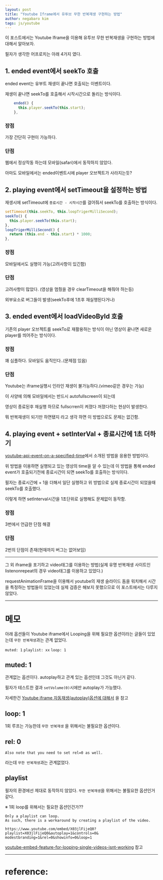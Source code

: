 ```yaml
---
layout: post
title: "Youtube Iframe에서 유투브 무한 반복재생 구현하는 방법"
author: negabaro kim
tags: js/youtube
---
```


이 포스트에서는 Youtube Iframe을 이용해 유투브 무한 반복재생을 구현하는 방법에 대해서 알아보자.

필자가 생각한 어프로치는 아래 4가지 였다.


## 1. ended event에서 seekTo 호출

ended event는 유부트 재생이 끝나면 호출되는 이벤트이다.

재생이 끝나면 seekTo를 호출해서 시작시간으로 돌리는 방식이다.

```js
    ended() {
      this.player.seekTo(this.start);
    },
```

### 장점

가장 간단히 구현이 가능하다.

### 단점

웹에서 정상작동 하는데 모바일(safari)에서 동작하지 않았다.

아마도 모바일에서는 ended이벤트시에 player 오브젝트가 사라지는듯?



## 2. playing event에서 setTimeout을 설정하는 방법

재생시에 setTimeout에 `종료시간 - 시작시간`를 걸어줘서 seekTo를 호출하는 방식이다.

```js
setTimeout(this.seekTo, this.loopTrigerMilliSecond);
seekTo() {
  this.player.seekTo(this.start);
},
loopTrigerMilliSecond() {
  return (this.end - this.start) * 1000;
},
```

### 장점

모바일에서도 실행이 가능(고려사항이 있긴함)

### 단점

고려사항이 많았다. (영상을 멈췄을 경우 clearTimeout을 해줘야 하는등)

외부요소로 버그들이 발생(seekTo후에 1초후 재실행된다거나)


## 3. ended event에서 loadVideoById 호출

기존의 player 오브젝트를 seekTo로 재활용하는 방식이 아닌 영상이 끝나면 새로운 player를 띄어주는 방식이다.

### 장점

꽤 심플하다.
모바일도 움직인다..(문제점 있음)

### 단점

Youtube는 iframe실행시 인라인 재생이 불가능하다.(vimeo같은 경우는 가능)

이 사양에 의해 모바일에서는 반드시 autofullscreen이 되는데 

영상이 종료된후 재실행 하므로 fullscrren이 켜졌다 꺼졌다하는 현상이 발생한다.

뭐 반복재생이 되기만 하면됐지 라고 생각 하면 이 방법으로도 문제는 없긴함.


## 4. playing event + setInterVal + 종료시간에 1초 더하기

[youtube-api-event-on-a-specified-time]에서 소개된 방법을 응용한 방법이다.

위 방법을 이용하면 실행되고 있는 영상의 time을 알 수 있는데 이 방법을 통해 
ended event가 호출되기전에 종료시간이 되면 seekTo를 호출하는 방식이다.

필자는 종료시간에 + 1을 더해서 일단 실행하고 위 방법으로 실제 종료시간이 되었을때 seekTo를 호출했다.

이렇게 하면 setInterval시간을 1초단위로 실행해도 문제없이 동작함.



### 장점

3번에서 언급한 단점 해결

### 단점

2번의 단점이 존재(현재까지 버그는 없어보임)


---

그 외 iframe을 포기하고 video태그를 이용하는 방법(실제 유명 반복재생 사이트인 listenonrepeat의 경우 video태그를 이용하고 있었다.)

requestAnimationFrame을 이용해서 youtube의 재생 슬라이드 돔을 워치해서 시간을 특정하는 방법들이 있었는데 실제 검증은 해보지 못했으므로 이 포스트에서는 다루지 않았다.

----------

# 메모

아래 옵션들이  Youtube iframe에서 Looping을 위해 필요한 옵션이라는 글들이 있었는데 `무한 반복재생`과는 관계 없었다.

`muted: 1` `playlist: xx` `loop: 1`



## muted: 1

관계없는 옵션이다. autoplay하고 관계 있는 옵션인데 그것도 아닌거 같다.

필자가 테스트한 결과 `setVolume(0)`시에만 autoplay가 가능했다.

자세한건 [Youtube iframe 자동재생(autoplay)옵션에 대해서] 을 참고

## loop: 1

1회 루프는 가능한데 `무한 반복재생` 을 위해서는 불필요한 옵션이다.

## rel: 0

```
Also note that you need to set rel=0 as well.
```

라는데 `무한 반복재생`과는 관계없었다.


## playlist

필자의 환경에선 제대로 동작하지 않았다.  `무한 반복재생`을 위해서는 불필요한 옵션인거 같다.

※ 1회 loop를 위해서는 필요한 옵션인건가??

```
Only a playlist can loop.
As such, there is a workaround by creating a playlist of the video.

https://www.youtube.com/embed/X03jlFijeQ0?playlist=X03jlFijeQ0&autoplay=1&controls=0& modestbranding=1&rel=0&showinfo=0&loop=1
```
[youtube-embed-feature-for-looping-single-videos-isnt-working] 참고


-----------


  

# reference:


[youtube-api-event-on-a-specified-time]: https://stackoverflow.com/questions/10175367/youtube-api-event-on-a-specified-time

[youtube-embed-feature-for-looping-single-videos-isnt-working]: https://stackoverflow.com/questions/44087897/youtube-embed-feature-for-looping-single-videos-isnt-working

[Youtube iframe 자동재생(autoplay)옵션에 대해서]: https://negabaro.github.io/archive/why-does-not-working-autoplay